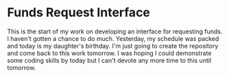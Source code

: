 # Funds Request Interface

This is the start of my work on developing an interface for requesting funds. I haven't gotten a chance to do much. Yesterday, my schedule was packed and today is my daughter's birthday. I'm just going to create the repository and come back to this work tomorrow. I was hoping I could demonstrate some coding skills by today but I can't devote any more time to this until tomorrow.